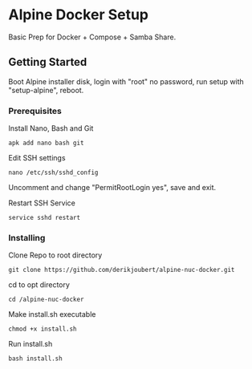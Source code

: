 # Alpine Docker Setup

Basic Prep for Docker + Compose + Samba Share.

## Getting Started

Boot Alpine installer disk, login with "root" no password, run setup with "setup-alpine", reboot.

### Prerequisites

Install Nano, Bash and Git

```
apk add nano bash git
```

Edit SSH settings

```
nano /etc/ssh/sshd_config
```

Uncomment and change "PermitRootLogin yes", save and exit.

Restart SSH Service

```
service sshd restart
```

### Installing

Clone Repo to root directory

```
git clone https://github.com/derikjoubert/alpine-nuc-docker.git
```

cd to opt directory

```
cd /alpine-nuc-docker
```

Make install.sh executable

```
chmod +x install.sh
```

Run install.sh

```
bash install.sh
```



